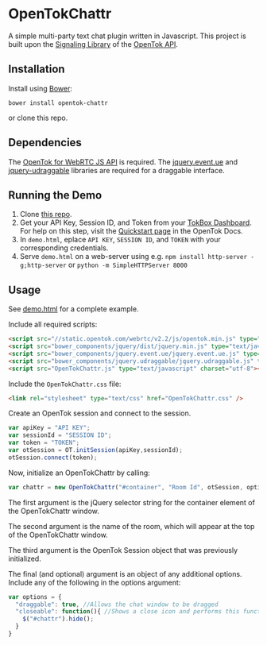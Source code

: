 OpenTokChattr
=============
A simple multi-party text chat plugin written in Javascript. This project is built upon the [Signaling Library](https://tokbox.com/opentok/tutorials/signaling/js) of the [OpenTok API](https://tokbox.com).

Installation
------------
Install using [Bower](https://github.com/bower/bower):

`bower install opentok-chattr`

or clone this repo.

Dependencies
-------------
The [OpenTok for WebRTC JS API](http://www.tokbox.com/opentok) is required.
The [jquery.event.ue](https://github.com/mmikowski/jquery.event.ue) and [jquery-udraggable](https://github.com/grantm/jquery-udraggable) libraries are required for a draggable interface. 

Running the Demo
------------------
1. Clone [this repo](https://github.com/shivamthapar/OpenTokChattr).
2. Get your API Key, Session ID, and Token from your [TokBox Dashboard](http://dashboard.tokbox.com/). For help on this step, visit the [Quickstart page](https://tokbox.com/opentok/quick-start/) in the OpenTok Docs. 
3. In `demo.html`, eplace `API KEY`, `SESSION ID`, and `TOKEN` with your corresponding credentials.
4. Serve `demo.html` on a web-server using e.g. `npm install http-server -g;http-server` or `python -m SimpleHTTPServer 8000`

Usage
-------
See [demo.html](https://github.com/shivamthapar/OpenTokChattr/blob/master/demo.html) for a complete example.

Include all required scripts:
```html
<script src="//static.opentok.com/webrtc/v2.2/js/opentok.min.js" type="text/javascript" charset="utf-8"></script>
<script src="bower_components/jquery/dist/jquery.min.js" type="text/javascript" charset="utf-8"></script>
<script src="bower_components/jquery.event.ue/jquery.event.ue.js" type="text/javascript" charset="utf-8"></script>
<script src="bower_components/jquery.udraggable/jquery.udraggable.js" type="text/javascript" charset="utf-8"></script>
<script src="OpenTokChattr.js" type="text/javascript" charset="utf-8"></script>
```

Include the `OpenTokChattr.css` file:
```html
<link rel="stylesheet" type="text/css" href="OpenTokChattr.css" />
```

Create an OpenTok session and connect to the session.
```Javascript
var apiKey = "API KEY";
var sessionId = "SESSION ID";
var token = "TOKEN";
var otSession = OT.initSession(apiKey,sessionId);
otSession.connect(token);
```
Now, initialize an OpenTokChattr by calling:
```Javascript
var chattr = new OpenTokChattr("#container", "Room Id", otSession, options);
```
The first argument is the jQuery selector string for the container element of the OpenTokChattr window.

The second argument is the name of the room, which will appear at the top of the OpenTokChattr window.

The third argument is the OpenTok Session object that was previously initialized.

The final (and optional) argument is an object of any additional options. Include any of the following in the options argument:
```Javascript
var options = {
  "draggable": true, //Allows the chat window to be dragged
  "closeable": function(){ //Shows a close icon and performs this function when it is clicked
    $("#chattr").hide();
  }
}
